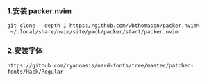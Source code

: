 ### 1.安装 packer.nvim
``` git
git clone --depth 1 https://github.com/wbthomason/packer.nvim\
 ~/.local/share/nvim/site/pack/packer/start/packer.nvim
```
### 2.安装字体
```
https://github.com/ryanoasis/nerd-fonts/tree/master/patched-fonts/Hack/Regular
```
